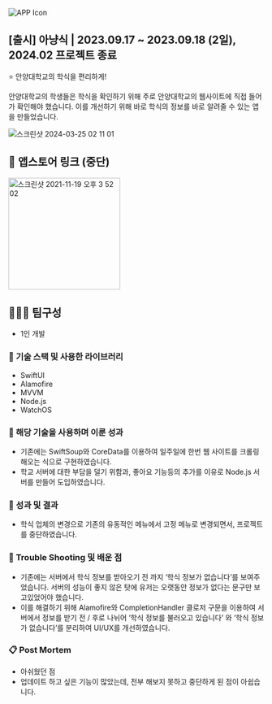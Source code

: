 
![APP Icon](https://github.com/Oreo-Mcflurry/AnyangMeal/assets/96654328/a4610c4e-b786-4d84-b5ad-fd18c4851956)

## [출시] 아냥식 | 2023.09.17 ~ 2023.09.18 (2일), 2024.02 프로젝트 종료

<aside>
⭐ 안양대학교의 학식을 편리하게!

안양대학교의 학생들은 학식을 확인하기 위해 주로 안양대학교의 웹사이트에 직접 들어가 확인해야 했습니다. 이를 개선하기 위해 바로 학식의 정보를 바로 알려줄 수 있는 앱을 만들었습니다.

</aside>

![스크린샷 2024-03-25 02 11 01](https://github.com/Oreo-Mcflurry/AnyangMeal/assets/96654328/6865970c-168d-4f71-a66d-73e10c26af5d)

## 🔗 앱스토어 링크 (중단)

[<img width="220" alt="스크린샷 2021-11-19 오후 3 52 02" src="https://user-images.githubusercontent.com/55099365/196023806-5eb7be0f-c7cf-4661-bb39-35a15146c33a.png">](https://apps.apple.com/kr/app/%EC%95%84%EB%83%A5%EC%8B%9D/id6466650207)

## 🧑‍🤝‍🧑 팀구성

- 1인 개발

### 🔨 기술 스택 및 사용한 라이브러리

- SwiftUI
- Alamofire
- MVVM
- Node.js
- WatchOS

### 👏 해당 기술을 사용하며 이룬 성과

- 기존에는 SwiftSoup와 CoreData를 이용하여 일주일에 한번 웹 사이트를 크롤링 해오는 식으로 구현하였습니다.
- 학교 서버에 대한 부담을 덜기 위함과, 좋아요 기능등의 추가를 이유로 Node.js 서버를 만들어 도입하였습니다.

### 📝 성과 및 결과

- 학식 업체의 변경으로 기존의 유동적인 메뉴에서 고정 메뉴로 변경되면서, 프로젝트를 중단하였습니다.

### 🌠 Trouble Shooting 및 배운 점

- 기존에는 서버에서 학식 정보를 받아오기 전 까지 ‘학식 정보가 없습니다’를 보여주었습니다. 서버의 성능이 좋지 않은 탓에 유저는 오랫동안 정보가 없다는 문구만 보고있었어야 했습니다.
- 이를 해결하기 위해 Alamofire와 CompletionHandler 클로저 구문을 이용하여 서버에서 정보를 받기 전 / 후로 나뉘어 ‘학식 정보를 불러오고 있습니다’ 와 ‘학식 정보가 없습니다’를 분리하여 UI/UX를 개선하였습니다.

### 📋 Post Mortem

- 아쉬웠던 점
- 업데이트 하고 싶은 기능이 많았는데, 전부 해보지 못하고 중단하게 된 점이 아쉽습니다.
